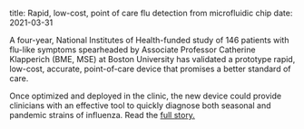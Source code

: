 title: Rapid, low-cost, point of care flu detection from microfluidic chip
date: 2021-03-31

<!--break-->
A four-year, National Institutes of Health-funded study of 146 patients with flu-like symptoms spearheaded by Associate Professor Catherine Klapperich (BME, MSE) at Boston University has validated a prototype rapid, low-cost, accurate, point-of-care device that promises a better standard of care.  
  
Once optimized and deployed in the clinic, the new device could provide clinicians with an effective tool to quickly diagnose both seasonal and pandemic strains of influenza. Read the [full story.](http://www.bu.edu/bme/2012/03/23/microfluidic-chip-demonstrates-rapid-low-cost-point-of-care-flu-detection/)